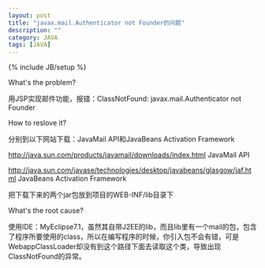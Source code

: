```yaml
---
layout: post
title: "javax.mail.Authenticator not Founder的问题"
description: ""
category: JAVA
tags: [JAVA]
---
```

{% include JB/setup %}


What's the problem?

用JSP实现邮件功能，报错：ClassNotFound: javax.mail.Authenticator not Founder

How to reslove it?

分别到以下网站下载：JavaMail API和JavaBeans Activation Framework

http://java.sun.com/products/javamail/downloads/index.html JavaMail API

http://java.sun.com/javase/technologies/desktop/javabeans/glasgow/jaf.html JavaBeans Activation Framework

把下载下来的两个jar包放到项目的WEB-INF/lib目录下

What's the root cause?

使用IDE：MyEclipse7.1，虽然其自带J2EE的lib，而且lib里有一个mail的包，包含了程序所要使用的class，所以在编写程序的时候，你引入包不会有错，可是WebappClassLoader却没有到这个路径下面去读取这个类，导致出现ClassNotFound的异常。
